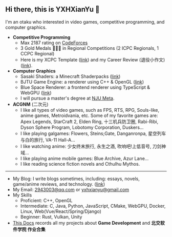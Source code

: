 ## Hi there, this is YXHXianYu 👋

I'm an otaku who interested in video games, competitive programming, and computer graphics.

* **Competitive Programming**
  * Max 2187 rating on [CodeForces](https://codeforces.com/profile/YXH_XianYu)
  * 3 Gold Medals 🥇🥇🥇 in Regional Competitions (2 ICPC Regionals, 1 CCPC Regional)
  * Here is my XCPC Template ([link](https://github.com/YXHXianYu/YXHXianYu-XCPC-Template)) and my Career Review (退役小作文) ([link](https://yxhxianyu.fun/2024/06/06/%E8%87%B4%E6%88%91%E7%9A%84%E5%85%AB%E5%B9%B4%E7%AE%97%E6%B3%95%E7%AB%9E%E8%B5%9B%E7%94%9F%E6%B6%AF/)).
* **Computer Graphics** 
  * Sasaki Shaders: a Minecraft Shaderpacks ([link](https://github.com/YXHXianYu/Sasaki-Shaders))
  * BJTU Game Engine: a renderer using C++ & OpenGL ([link](https://github.com/YXHXianYu/BJTU-Game-Engine))
  * Blue Space Renderer: a frontend renderer using TypeScript & WebGPU ([link](https://github.com/lovekdl/2023-BJTU-Summer-Project))
  * I will pursue a master's degree at [NJU Meta](http://www.njumeta.com/).
* **ACGNM** (二次元)
  * I like all types of video games, such as FPS, RTS, RPG, Souls-like, anime games, Metroidvania, etc. Some of my favorite games are: Apex Legends, StarCraft 2, Elden Ring, 十三机兵防卫圈, Rabi-Ribi, Dyson Sphere Program, Lobotomy Corporation, Duskers...
  * I like playing galgames: Flowers, Steins;Gate, Danganronpa, 星空列车与白的旅行, VA-11 Hall-A...
  * I like watching anime: 少女终末旅行, 永生之酒, 吹响吧!上低音号, 刀剑神域...
  * I like playing anime mobile games: Blue Archive, Azur Lane...
  * I like reading science fiction novels and Cthulhu Mythos.

***

* My Blog: I write blogs sometimes, including: essays, novels, game/anime reviews, and technology. ([link](https://yxhxianyu.fun/))
* My Email: 2943003@qq.com or yxhxianyu@gmail.com
* My Skills
  * Proficient: C++, OpenGL
  * Intermediate: C, Java, Python, JavaScript, CMake, WebGPU, Docker, Linux, Web(Vue/React/Spring/Django)
  * Beginner: Rust, Vulkan, Unity
* [This Docs](./Projects.md) records all my projects about **Game Development** and **北交软件学院 作业合集**
